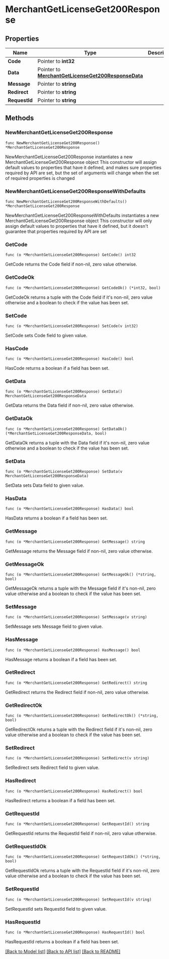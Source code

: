 # MerchantGetLicenseGet200Response

## Properties

Name | Type | Description | Notes
------------ | ------------- | ------------- | -------------
**Code** | Pointer to **int32** |  | [optional] 
**Data** | Pointer to [**MerchantGetLicenseGet200ResponseData**](MerchantGetLicenseGet200ResponseData.md) |  | [optional] 
**Message** | Pointer to **string** |  | [optional] 
**Redirect** | Pointer to **string** |  | [optional] 
**RequestId** | Pointer to **string** |  | [optional] 

## Methods

### NewMerchantGetLicenseGet200Response

`func NewMerchantGetLicenseGet200Response() *MerchantGetLicenseGet200Response`

NewMerchantGetLicenseGet200Response instantiates a new MerchantGetLicenseGet200Response object
This constructor will assign default values to properties that have it defined,
and makes sure properties required by API are set, but the set of arguments
will change when the set of required properties is changed

### NewMerchantGetLicenseGet200ResponseWithDefaults

`func NewMerchantGetLicenseGet200ResponseWithDefaults() *MerchantGetLicenseGet200Response`

NewMerchantGetLicenseGet200ResponseWithDefaults instantiates a new MerchantGetLicenseGet200Response object
This constructor will only assign default values to properties that have it defined,
but it doesn't guarantee that properties required by API are set

### GetCode

`func (o *MerchantGetLicenseGet200Response) GetCode() int32`

GetCode returns the Code field if non-nil, zero value otherwise.

### GetCodeOk

`func (o *MerchantGetLicenseGet200Response) GetCodeOk() (*int32, bool)`

GetCodeOk returns a tuple with the Code field if it's non-nil, zero value otherwise
and a boolean to check if the value has been set.

### SetCode

`func (o *MerchantGetLicenseGet200Response) SetCode(v int32)`

SetCode sets Code field to given value.

### HasCode

`func (o *MerchantGetLicenseGet200Response) HasCode() bool`

HasCode returns a boolean if a field has been set.

### GetData

`func (o *MerchantGetLicenseGet200Response) GetData() MerchantGetLicenseGet200ResponseData`

GetData returns the Data field if non-nil, zero value otherwise.

### GetDataOk

`func (o *MerchantGetLicenseGet200Response) GetDataOk() (*MerchantGetLicenseGet200ResponseData, bool)`

GetDataOk returns a tuple with the Data field if it's non-nil, zero value otherwise
and a boolean to check if the value has been set.

### SetData

`func (o *MerchantGetLicenseGet200Response) SetData(v MerchantGetLicenseGet200ResponseData)`

SetData sets Data field to given value.

### HasData

`func (o *MerchantGetLicenseGet200Response) HasData() bool`

HasData returns a boolean if a field has been set.

### GetMessage

`func (o *MerchantGetLicenseGet200Response) GetMessage() string`

GetMessage returns the Message field if non-nil, zero value otherwise.

### GetMessageOk

`func (o *MerchantGetLicenseGet200Response) GetMessageOk() (*string, bool)`

GetMessageOk returns a tuple with the Message field if it's non-nil, zero value otherwise
and a boolean to check if the value has been set.

### SetMessage

`func (o *MerchantGetLicenseGet200Response) SetMessage(v string)`

SetMessage sets Message field to given value.

### HasMessage

`func (o *MerchantGetLicenseGet200Response) HasMessage() bool`

HasMessage returns a boolean if a field has been set.

### GetRedirect

`func (o *MerchantGetLicenseGet200Response) GetRedirect() string`

GetRedirect returns the Redirect field if non-nil, zero value otherwise.

### GetRedirectOk

`func (o *MerchantGetLicenseGet200Response) GetRedirectOk() (*string, bool)`

GetRedirectOk returns a tuple with the Redirect field if it's non-nil, zero value otherwise
and a boolean to check if the value has been set.

### SetRedirect

`func (o *MerchantGetLicenseGet200Response) SetRedirect(v string)`

SetRedirect sets Redirect field to given value.

### HasRedirect

`func (o *MerchantGetLicenseGet200Response) HasRedirect() bool`

HasRedirect returns a boolean if a field has been set.

### GetRequestId

`func (o *MerchantGetLicenseGet200Response) GetRequestId() string`

GetRequestId returns the RequestId field if non-nil, zero value otherwise.

### GetRequestIdOk

`func (o *MerchantGetLicenseGet200Response) GetRequestIdOk() (*string, bool)`

GetRequestIdOk returns a tuple with the RequestId field if it's non-nil, zero value otherwise
and a boolean to check if the value has been set.

### SetRequestId

`func (o *MerchantGetLicenseGet200Response) SetRequestId(v string)`

SetRequestId sets RequestId field to given value.

### HasRequestId

`func (o *MerchantGetLicenseGet200Response) HasRequestId() bool`

HasRequestId returns a boolean if a field has been set.


[[Back to Model list]](../README.md#documentation-for-models) [[Back to API list]](../README.md#documentation-for-api-endpoints) [[Back to README]](../README.md)


